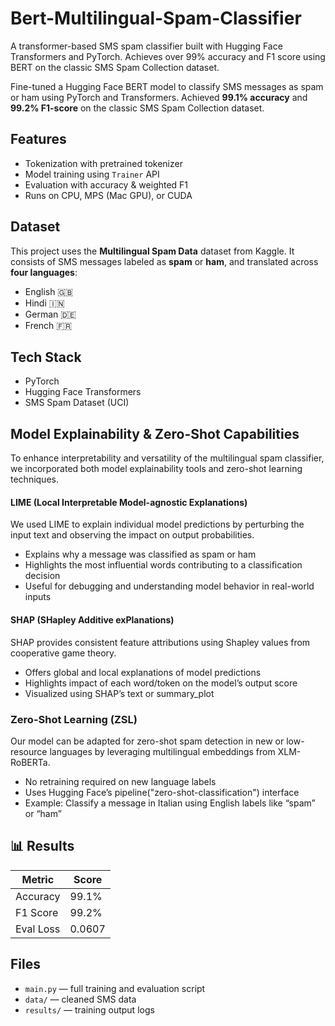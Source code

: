 # Bert-Multilingual-Spam-Classifier
A transformer-based SMS spam classifier built with Hugging Face Transformers and PyTorch. Achieves over 99% accuracy and F1 score using BERT on the classic SMS Spam Collection dataset.


Fine-tuned a Hugging Face BERT model to classify SMS messages as spam or ham using PyTorch and Transformers. Achieved **99.1% accuracy** and **99.2% F1-score** on the classic SMS Spam Collection dataset.

## Features
- Tokenization with pretrained tokenizer
- Model training using `Trainer` API
- Evaluation with accuracy & weighted F1
- Runs on CPU, MPS (Mac GPU), or CUDA
  
## Dataset
This project uses the **Multilingual Spam Data** dataset from Kaggle. It consists of SMS messages labeled as **spam** or **ham**, and translated across **four languages**:
- English 🇬🇧  
- Hindi 🇮🇳  
- German 🇩🇪  
- French 🇫🇷

## Tech Stack
- PyTorch
- Hugging Face Transformers
- SMS Spam Dataset (UCI)


## Model Explainability & Zero-Shot Capabilities
To enhance interpretability and versatility of the multilingual spam classifier, we incorporated both model explainability tools and zero-shot learning techniques.

####  LIME (Local Interpretable Model-agnostic Explanations)
We used LIME to explain individual model predictions by perturbing the input text and observing the impact on output probabilities.
- Explains why a message was classified as spam or ham
- Highlights the most influential words contributing to a classification decision
- Useful for debugging and understanding model behavior in real-world inputs

#### SHAP (SHapley Additive exPlanations)
SHAP provides consistent feature attributions using Shapley values from cooperative game theory.
- Offers global and local explanations of model predictions
- Highlights impact of each word/token on the model’s output score
- Visualized using SHAP’s text or summary_plot

### Zero-Shot Learning (ZSL)

Our model can be adapted for zero-shot spam detection in new or low-resource languages by leveraging multilingual embeddings from XLM-RoBERTa.
- No retraining required on new language labels
- Uses Hugging Face’s pipeline("zero-shot-classification") interface
- Example: Classify a message in Italian using English labels like “spam” or “ham”


## 📊 Results
| Metric       | Score    |
|--------------|----------|
| Accuracy     | 99.1%    |
| F1 Score     | 99.2%    |
| Eval Loss    | 0.0607   |

## Files
- `main.py` — full training and evaluation script
- `data/` — cleaned SMS data
- `results/` — training output logs

